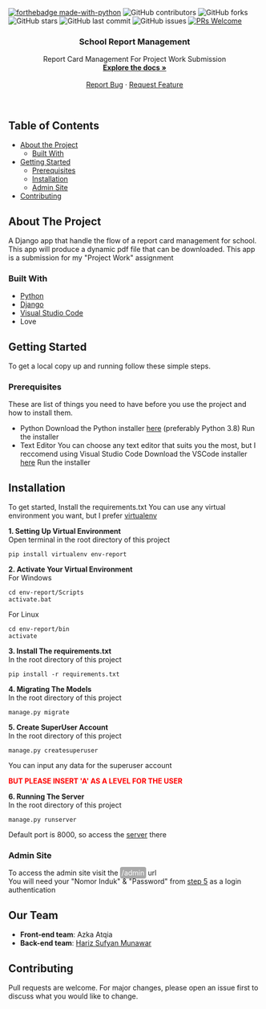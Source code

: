 
[![forthebadge made-with-python](http://ForTheBadge.com/images/badges/made-with-python.svg)](https://www.python.org/)
![GitHub contributors](https://img.shields.io/github/contributors/harizMunawar/school-report-management)
![GitHub forks](https://img.shields.io/github/forks/harizMunawar/school-report-management?style=social)
![GitHub stars](https://img.shields.io/github/stars/harizMunawar/school-report-management?style=social)
![GitHub last commit](https://img.shields.io/github/last-commit/harizMunawar/school-report-management)
![GitHub issues](https://img.shields.io/github/issues/harizMunawar/school-report-management)
[![PRs Welcome](https://img.shields.io/badge/PRs-welcome-brightgreen.svg?style=flat-square)](http://makeapullrequest.com)

<p align="center">
  <h3 align="center">School Report Management</h3>

  <p align="center">
    Report Card Management For Project Work Submission
    <br />
    <a href="https://github.com/harizMunawar/school-report-management"><strong>Explore the docs »</strong></a>
    <br />
    <br />    
    <a href="https://github.com/harizMunawar/school-report-management/issues">Report Bug</a>
    ·
    <a href="https://github.com/harizMunawar/school-report-management/issues">Request Feature</a>
  </p>
</p><br>

<!-- TABLE OF CONTENTS -->
## Table of Contents

* [About the Project](#about-the-project)
  * [Built With](#built-with)
* [Getting Started](#getting-started)
  * [Prerequisites](#prerequisites)
  * [Installation](#installation)
  * [Admin Site](#admin-site)
* [Contributing](#contributing)

<!-- ABOUT THE PROJECT -->
## About The Project

A Django app that handle the flow of a report card management for school. This app will produce a dynamic pdf file that can be downloaded. This app is a submission for my "Project Work" assignment

### Built With

* [Python](https://www.python.org/)
* [Django](https://www.djangoproject.com/)
* [Visual Studio Code](https://code.visualstudio.com/)
* Love

<!-- GETTING STARTED -->
## Getting Started

To get a local copy up and running follow these simple steps.

### Prerequisites

These are list of things you need to have before you use the project and how to install them.
* Python
Download the Python installer [here](https://www.python.org/downloads/) (preferably Python 3.8)
Run the installer
* Text Editor
You can choose any text editor that suits you the most, but I reccomend using Visual Studio Code
Download the VSCode installer [here](https://code.visualstudio.com/download)
Run the installer

## Installation
To get started, Install the requirements.txt
You can use any virtual environment you want, but I prefer [virtualenv](https://pypi.org/project/virtualenv/)

__1. Setting Up Virtual Environment__<br>
Open terminal in the root directory of this project
```
pip install virtualenv env-report
```

__2. Activate Your Virtual Environment__<br>
For Windows
```
cd env-report/Scripts
activate.bat
```
For Linux
```
cd env-report/bin
activate
```

__3. Install The requirements.txt__<br>
In the root directory of this project
```
pip install -r requirements.txt
```

__4. Migrating The Models__<br>
In the root directory of this project
```
manage.py migrate
```

__5. Create SuperUser Account__<br>
In the root directory of this project
```
manage.py createsuperuser
```
You can input any data for the superuser account
<p style="color: red; font-weight: bold">BUT PLEASE INSERT 'A' AS A LEVEL FOR THE USER</p>

__6. Running The Server__<br>
In the root directory of this project
```
manage.py runserver
```
Default port is 8000, so access the [server](127.0.0.1:8000) there

### Admin Site
To access the admin site visit the <text style="background-color: #A9A9A9; padding: 3px; border-radius: 4px; color: white">/admin</text> url<br>
You will need your "Nomor Induk" & "Password" from [step 5](#installation) as a login authentication

## Our Team
* **Front-end team**: Azka Atqia
* **Back-end team**: [Hariz Sufyan Munawar](https://github.com/harizMunawar)

## Contributing
Pull requests are welcome. For major changes, please open an issue first to discuss what you would like to change.

